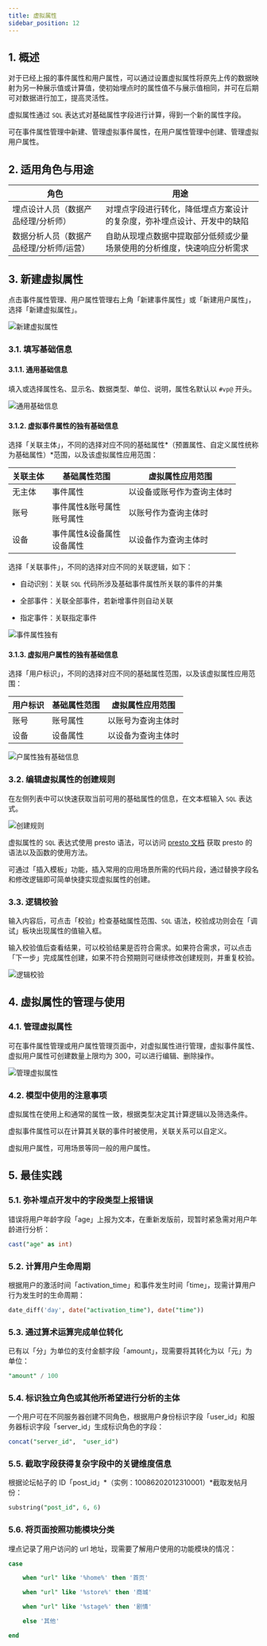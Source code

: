 ```yaml
---
title: 虚拟属性
sidebar_position: 12
---
```


## 1. 概述

对于已经上报的事件属性和用户属性，可以通过设置虚拟属性将原先上传的数据映射为另一种展示值或计算值，使初始埋点时的属性值不与展示值相同，并可在后期可对数据进行加工，提高灵活性。

虚拟属性通过 `SQL` 表达式对基础属性字段进行计算，得到一个新的属性字段。

可在事件属性管理中新建、管理虚拟事件属性，在用户属性管理中创建、管理虚拟用户属性。

## 2. 适用角色与用途

| 角色                    | 用途                                   |
| --------------------- | ------------------------------------ |
| 埋点设计人员（数据产品经理/分析师）    | 对埋点字段进行转化，降低埋点方案设计的复杂度，弥补埋点设计、开发中的缺陷 |
| 数据分析人员（数据产品经理/分析师/运营） | 自助从现埋点数据中提取部分低频或少量场景使用的分析维度，快速响应分析需求 |

## 3. 新建虚拟属性

点击事件属性管理、用户属性管理右上角「新建事件属性」或「新建用户属性」，选择「新建虚拟属性」。

![新建虚拟属性](/img/customEvent/virtual_1.png)

### 3.1. 填写基础信息

#### 3.1.1. 通用基础信息

填入或选择属性名、显示名、数据类型、单位、说明，属性名默认以 `#vp@` 开头。

![通用基础信息](/img/customEvent/virtual_2.png)

#### 3.1.2. 虚拟事件属性的独有基础信息

选择「关联主体」，不同的选择对应不同的基础属性*（预置属性、自定义属性统称为基础属性）*范围，以及该虚拟属性应用范围：

| 关联主体 | 基础属性范围              | 虚拟属性应用范围      |
| ---- | ------------------- | ------------- |
| 无主体  | 事件属性                | 以设备或账号作为查询主体时 |
| 账号   | 事件属性&账号属性<br />账号属性 | 以账号作为查询主体时    |
| 设备   | 事件属性&设备属性<br />设备属性 | 以设备作为查询主体时    |

选择「关联事件」，不同的选择对应不同的关联逻辑，如下：

- 自动识别：关联 `SQL` 代码所涉及基础事件属性所关联的事件的并集

- 全部事件：关联全部事件，若新增事件则自动关联

- 指定事件：关联指定事件

![事件属性独有](/img/customEvent/virtual_3.png)

#### 3.1.3. 虚拟用户属性的独有基础信息

选择「用户标识」，不同的选择对应不同的基础属性范围，以及该虚拟属性应用范围：

| 用户标识 | 基础属性范围 | 虚拟属性应用范围  |
| ---- | ------ | --------- |
| 账号   | 账号属性   | 以账号为查询主体时 |
| 设备   | 设备属性   | 以设备为查询主体时 |

![户属性独有基础信息](/img/customEvent/virtual_4.png)

### 3.2. 编辑虚拟属性的创建规则

在左侧列表中可以快速获取当前可用的基础属性的信息，在文本框输入 `SQL` 表达式。

![创建规则](/img/customEvent/virtual_5.png)

虚拟属性的 `SQL` 表达式使用 presto 语法，可以访问 [presto 文档](https://trino.io/docs/332/functions.html) 获取 presto 的语法以及函数的使用方法。

可通过「插入模板」功能，插入常用的应用场景所需的代码片段，通过替换字段名和修改逻辑即可简单快捷实现虚拟属性的创建。

### 3.3. 逻辑校验

输入内容后，可点击「校验」检查基础属性范围、`SQL` 语法，校验成功则会在「调试」板块出现属性的值输入框。

输入校验值后查看结果，可以校验结果是否符合需求。如果符合需求，可以点击「下一步」完成属性创建，如果不符合预期则可继续修改创建规则，并重复校验。

![逻辑校验](/img/customEvent/virtual_6.png)

## 4. 虚拟属性的管理与使用

### 4.1. 管理虚拟属性

可在事件属性管理或用户属性管理页面中，对虚拟属性进行管理，虚拟事件属性、虚拟用户属性可创建数量上限均为 300，可以进行编辑、删除操作。

![管理虚拟属性](/img/customEvent/virtual_7.png)

### 4.2. 模型中使用的注意事项

虚拟属性在使用上和通常的属性一致，根据类型决定其计算逻辑以及筛选条件。

虚拟事件属性可以在计算其关联的事件时被使用，关联关系可以自定义。

虚拟用户属性，可用场景等同一般的用户属性。

## 5. 最佳实践

### 5.1. 弥补埋点开发中的字段类型上报错误

错误将用户年龄字段「age」上报为文本，在重新发版前，现暂时紧急需对用户年龄进行分析：

```sql
cast("age" as int)
```

### 5.2. 计算用户生命周期

根据用户的激活时间「activation_time」和事件发生时间「time」，现需计算用户行为发生时的生命周期：

```sql
date_diff('day', date("activation_time"), date("time"))
```

### 5.3. 通过算术运算完成单位转化

已有以「分」为单位的支付金额字段「amount」，现需要将其转化为以「元」为单位：

```sql
"amount" / 100
```

### 5.4. 标识独立角色或其他所希望进行分析的主体

一个用户可在不同服务器创建不同角色，根据用户身份标识字段「user_id」和服务器标识字段「server_id」生成标识角色的字段：

```sql
concat("server_id",  "user_id")
```

### 5.5. 截取字段获得复杂字段中的关键维度信息

根据论坛帖子的 ID「post_id」*（实例：10086202012310001）*截取发帖月份：

```sql
substring("post_id", 6, 6)
```

### 5.6. 将页面按照功能模块分类

埋点记录了用户访问的 url 地址，现需要了解用户使用的功能模块的情况：

```sql
case

    when "url" like '%home%' then '首页'

    when "url" like '%store%' then '商城'

    when "url" like '%stage%' then '剧情'

    else '其他'

end
```
